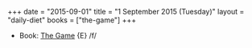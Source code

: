 +++
date = "2015-09-01"
title = "1 September 2015 (Tuesday)"
layout = "daily-diet"
books = ["the-game"]
+++

<ul>
<li class="entry books">Book: <a href="/books/the-game">The Game</a> {E} /f/</li>
</ul>